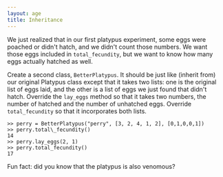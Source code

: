 ```yaml
---
layout: age
title: Inheritance
---
```


We just realized that in our first platypus experiment, some eggs were
poached or didn't hatch, and we didn't count those numbers. We want
those eggs included in `total_fecundity`, but we want to know how many
eggs actually hatched as well.

Create a second class, `BetterPlatypus`. It should be just like (inherit
from) our original Platypus class except that it takes two lists: one is
the original list of eggs laid, and the other is a list of eggs we just
found that didn't hatch. Override the `lay_eggs` method so that it takes
two numbers, the number of hatched and the number of unhatched eggs.
Override `total_fecundity` so that it incorporates both lists.

```
>> perry = BetterPlatypus("perry", [3, 2, 4, 1, 2], [0,1,0,0,1])
>> perry.total\_fecundity()
14
>> perry.lay_eggs(2, 1)
>> perry.total_fecundity()
17
```

Fun fact: did you know that the platypus is also venomous?
